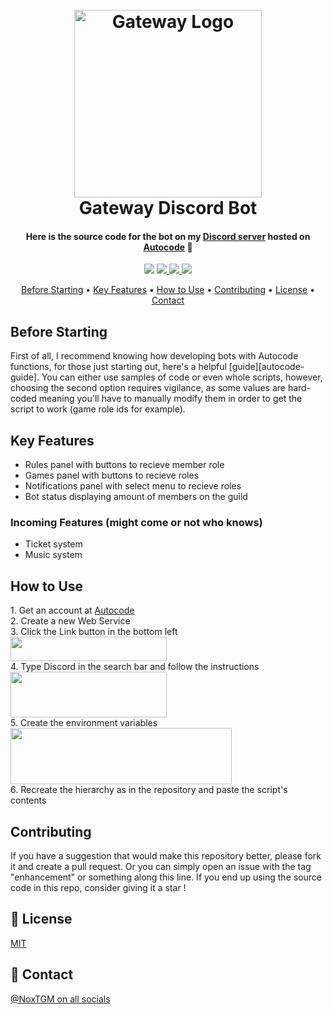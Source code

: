 <h1 align="center">
  <br>
  <a href="https://discord.gg/ZtTE4E8E4Y" target="_blank"><img src="https://cdn.discordapp.com/attachments/1122216007163973804/1122216081583513711/gateway-logo.png" alt="Gateway Logo" width="300" height="300"></a>
  <br>
  Gateway Discord Bot
  <br>
</h1>

<h4 align="center">Here is the source code for the bot on my <a href="https://discord.gg/ZtTE4E8E4Y" target="_blank">Discord server</a> hosted on <a href="https://www.autocode.com/" target="_blank">Autocode</a> 🚀</h4>

<p align="center">
  <img src="https://img.shields.io/github/last-commit/noxtgm/gateway-bot?style=for-the-badge">
  
  <a href="https://github.com/noxtgm/gateway-bot/issues">
    <img src="https://img.shields.io/github/issues/noxtgm/gateway-bot?style=for-the-badge">
  </a>
  
  <a href="https://github.com/NoxTGM/gateway-bot/blob/main/LICENSE">
      <img src="https://img.shields.io/github/license/noxtgm/gateway-bot.svg?style=for-the-badge">
  </a>
  
  <a href="https://www.paypal.me/noxtgm">
    <img src="https://img.shields.io/badge/donate-$-ff69b4.svg?style=for-the-badge">
  </a>
</p>

<p align="center">
  <a href="#before-starting">Before Starting</a> •
  <a href="#key-features">Key Features</a> •
  <a href="#how-to-use">How to Use</a> •
  <a href="#contributing">Contributing</a> •
  <a href="#license">License</a> •
  <a href="#contact">Contact</a>
</p>

## Before Starting

First of all, I recommend knowing how developing bots with Autocode functions, for those just starting out, here's a helpful [guide][autocode-guide]. You can either use samples of code or even whole scripts, however, choosing the second option requires vigilance, as some values are hard-coded meaning you'll have to manually modify them in order to get the script to work (game role ids for example).

## Key Features

* Rules panel with buttons to recieve member role
* Games panel with buttons to recieve roles
* Notifications panel with select menu to recieve roles
* Bot status displaying amount of members on the guild

### Incoming Features (might come or not who knows)

* Ticket system
* Music system

## How to Use

<p>
  1. Get an account at <a href="https://www.autocode.com/" target="_blank">Autocode</a>
  <br>
  2. Create a new Web Service
  <br>
  3. Click the Link button in the bottom left
  <br>
  <img src="https://cdn.discordapp.com/attachments/997132994416496720/1036593117048090634/link-resource.png" width="250" height="39">
  <br>
  4. Type Discord in the search bar and follow the instructions
  <br>
  <img src="https://cdn.discordapp.com/attachments/997132994416496720/1036593128062337204/discord-resource.png" width="250" height="73">
  <br>
  5. Create the environment variables
  <br>
  <img src="https://cdn.discordapp.com/attachments/997132994416496720/1036593136794869831/environment-variables.png" width="353.5" height="90">
  <br>
  6. Recreate the hierarchy as in the repository and paste the script's contents
</p>

## Contributing

If you have a suggestion that would make this repository better, please fork it and create a pull request. Or you can simply open an issue with the tag "enhancement" or something along this line. If you end up using the source code in this repo, consider giving it a star !

## 🔑 License

[MIT](https://choosealicense.com/licenses/mit/)

## 🔗 Contact

[@NoxTGM on all socials](https://bento.me/noxtgm)
